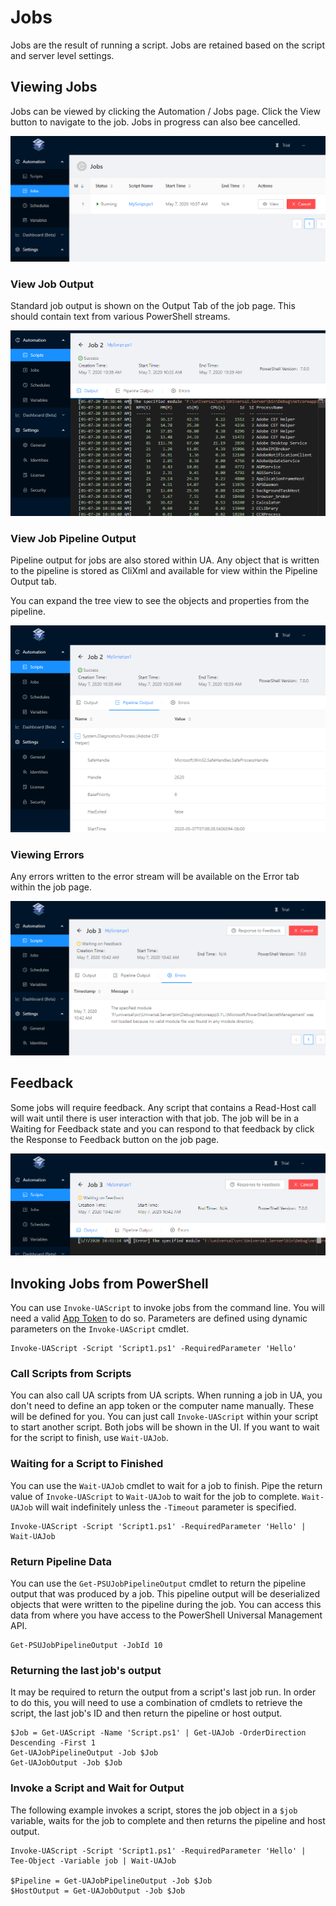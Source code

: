 # Jobs

Jobs are the result of running a script. Jobs are retained based on the script and server level settings.  

## Viewing Jobs 

Jobs can be viewed by clicking the Automation / Jobs page. Click the View button to navigate to the job. Jobs in progress can also bee cancelled. 

![](../../.gitbook/assets/image%20%2819%29.png)

### View Job Output

Standard job output is shown on the Output Tab of the job page. This should contain text from various PowerShell streams. 

![](../../.gitbook/assets/image%20%2813%29.png)

### View Job Pipeline Output

Pipeline output for jobs are also stored within UA. Any object that is written to the pipeline is stored as CliXml and available for view within the Pipeline Output tab. 

You can expand the tree view to see the objects and properties from the pipeline. 

![](../../.gitbook/assets/image%20%2822%29.png)

### Viewing Errors

Any errors written to the error stream will be available on the Error tab within the job page. 

![](../../.gitbook/assets/image%20%2825%29.png)

## Feedback 

Some jobs will require feedback. Any script that contains a Read-Host call will wait until there is user interaction with that job. The job will be in a Waiting for Feedback state and you can respond to that feedback by click the Response to Feedback button on the job page. 

![](../../.gitbook/assets/image%20%2817%29.png)

## Invoking Jobs from PowerShell

You can use `Invoke-UAScript` to invoke jobs from the command line. You will need a valid [App Token](../../config/security/#app-tokens) to do so. Parameters are defined using dynamic parameters on the `Invoke-UAScript` cmdlet. 

```text
Invoke-UAScript -Script 'Script1.ps1' -RequiredParameter 'Hello'
```

### Call Scripts from Scripts

You can also call UA scripts from UA scripts. When running a job in UA, you don't need to define an app token or the computer name manually. These will be defined for you. You can just call `Invoke-UAScript` within your script to start another script. Both jobs will be shown in the UI. If you want to wait for the script to finish, use `Wait-UAJob`. 

### Waiting for a Script to Finished

You can use the `Wait-UAJob` cmdlet to wait for a job to finish. Pipe the return value of `Invoke-UAScript` to `Wait-UAJob` to wait for the job to complete. `Wait-UAJob` will wait indefinitely unless the `-Timeout` parameter is specified. 

```text
Invoke-UAScript -Script 'Script1.ps1' -RequiredParameter 'Hello' | Wait-UAJob
```

### Return Pipeline Data

You can use the `Get-PSUJobPipelineOutput` cmdlet to return the pipeline output that was produced by a job. This pipeline output will be deserialized objects that were written to the pipeline during the job. You can access this data from where you have access to the PowerShell Universal Management API. 

```text
Get-PSUJobPipelineOutput -JobId 10
```

### Returning the last job's output

It may be required to return the output from a script's last job run. In order to do this, you will need to use a combination of cmdlets to retrieve the script, the last job's ID and then return the pipeline or host output. 

```text
$Job = Get-UAScript -Name 'Script.ps1' | Get-UAJob -OrderDirection Descending -First 1
Get-UAJobPipelineOutput -Job $Job
Get-UAJobOutput -Job $Job
```

### Invoke a Script and Wait for Output

The following example invokes a script, stores the job object in a `$job` variable, waits for the job to complete and then returns the pipeline and host output.

```text
Invoke-UAScript -Script 'Script1.ps1' -RequiredParameter 'Hello' | Tee-Object -Variable job | Wait-UAJob

$Pipeline = Get-UAJobPipelineOutput -Job $Job
$HostOutput = Get-UAJobOutput -Job $Job
```

